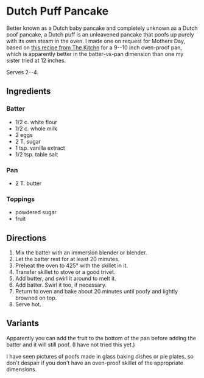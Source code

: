 # Dutch Puff Pancake

Better known as a Dutch baby pancake and completely unknown as a Dutch poof pancake, a Dutch puff is an unleavened pancake that poofs up purely with its own steam in the oven.  I made one on request for Mothers Day, based on [this recipe from The Kitchn](https://www.thekitchn.com/how-to-make-a-dutch-baby-pancake-227629) for a 9--10 inch oven-proof pan, which is apparently better in the batter-vs-pan dimension than one my sister tried at 12 inches.

Serves 2--4.

## Ingredients

### Batter

* 1/2 c. white flour
* 1/2 c. whole milk
* 2 eggs
* 2 T. sugar
* 1 tsp. vanilla extract
* 1/2 tsp. table salt

### Pan

* 2 T. butter

### Toppings

* powdered sugar
* fruit

## Directions

1. Mix the batter with an immersion blender or blender.
2. Let the batter rest for at least 20 minutes.
3. Preheat the oven to 425° with the skillet in it.
4. Transfer skillet to stove or a good trivet.
5. Add butter, and swirl it around to melt it.
6. Add batter.  Swirl it too, if necessary.
7. Return to oven and bake about 20 minutes until poofy and lightly browned on top.
8. Serve hot.

## Variants

Apparently you can add the fruit to the bottom of the pan before adding the batter and it will still poof.  (I have not tried this yet.)

I have seen pictures of poofs made in glass baking dishes or pie plates, so don't despair if you don't have an oven-proof skillet of the appropriate dimensions.

